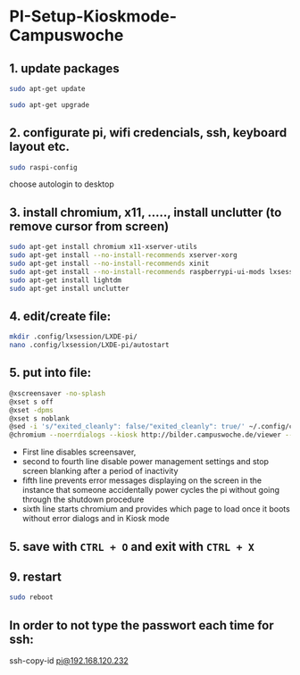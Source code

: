 # PI-Setup-Kioskmode-Campuswoche

## 1.  update packages

```bash
sudo apt-get update

sudo apt-get upgrade
```


## 2.  configurate pi, wifi credencials, ssh, keyboard layout etc.
```bash
sudo raspi-config
```
choose autologin to desktop

## 3. install chromium, x11, ....., install unclutter (to remove cursor from screen)

```bash
sudo apt-get install chromium x11-xserver-utils
sudo apt-get install --no-install-recommends xserver-xorg
sudo apt-get install --no-install-recommends xinit
sudo apt-get install --no-install-recommends raspberrypi-ui-mods lxsession
sudo apt-get install lightdm
sudo apt-get install unclutter
```

## 4. edit/create file:
```bash
mkdir .config/lxsession/LXDE-pi/
nano .config/lxsession/LXDE-pi/autostart
```

## 5. put into file: 
```bash
@xscreensaver -no-splash
@xset s off
@xset -dpms
@xset s noblank
@sed -i 's/"exited_cleanly": false/"exited_cleanly": true/' ~/.config/chromium/Default/Preferences
@chromium --noerrdialogs --kiosk http://bilder.campuswoche.de/viewer --incognito
```

* First line disables screensaver,
* second to fourth line disable power management settings and stop screen blanking after a period of inactivity 
* fifth line prevents error messages displaying on the screen in the instance that someone accidentally power cycles the pi without going through the shutdown procedure
* sixth line starts chromium and provides which page to load once it boots without error dialogs and in Kiosk mode

## 5. save with `CTRL + O` and exit with `CTRL + X`

## 9. restart
```bash
sudo reboot
```
## In order to not type the passwort each time for ssh:
ssh-copy-id pi@192.168.120.232


